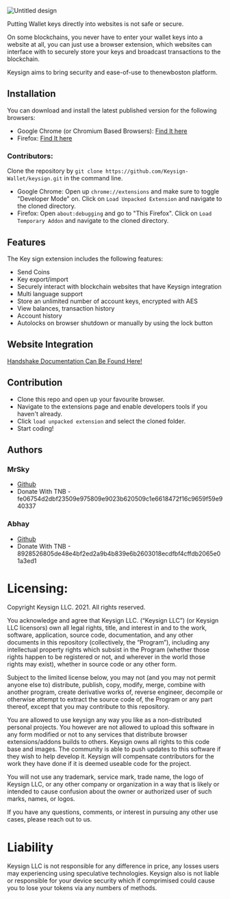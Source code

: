 ![Untitled design](https://i.imgur.com/HWHU2Pt.png)

Putting Wallet keys directly into websites is not safe or secure.

On some blockchains, you never have to enter your wallet keys into a website at all, you can just use a browser extension, which websites can interface with to securely store your keys and broadcast transactions to the blockchain.

Keysign aims to bring security and ease-of-use to thenewboston platform.

## Installation

You can download and install the latest published version for the following browsers:

-   Google Chrome (or Chromium Based Browsers): [Find It here](https://chrome.google.com/webstore/detail/keysign/icgabofdocpmhlcamjijifghkijnccbo)
-   Firefox: [Find It here](https://addons.mozilla.org/en-US/firefox/addon/keysign)

### Contributors:

Clone the repository by `git clone https://github.com/Keysign-Wallet/keysign.git` in the command line.

-   Google Chrome: Open up `chrome://extensions` and make sure to toggle "Developer Mode" on. Click on `Load Unpacked Extension` and navigate to the cloned directory.
-   Firefox: Open `about:debugging` and go to "This Firefox". Click on `Load Temporary Addon` and navigate to the cloned directory.

## Features

The Key sign extension includes the following features:

-   Send Coins
-   Key export/import
-   Securely interact with blockchain websites that have Keysign integration
-   Multi language support
-   Store an unlimited number of account keys, encrypted with AES
-   View balances, transaction history
-   Account history
-   Autolocks on browser shutdown or manually by using the lock button

## Website Integration

[Handshake Documentation Can Be Found Here!](https://github.com/Keysign-Wallet/keysign/blob/master/DOCS.md)

## Contribution

-   Clone this repo and open up your favourite browser.
-   Navigate to the extensions page and enable developers tools if you haven't already.
-   Click `load unpacked extension` and select the cloned folder.
-   Start coding!

## Authors

### MrSky

-   [Github](https://github.com/mrbusysky)
-   Donate With TNB - fe06754d2dbf23509e975809e9023b620509c1e6618472f16c9659f59e940337

### Abhay

-   [Github](https://github.com/AbhayAysola)
-   Donate With TNB - 8928526805de48e4bf2ed2a9b4b839e6b2603018ecdfbf4cffdb2065e01a3ed1

# Licensing:

Copyright Keysign LLC. 2021. All rights reserved.
 
You acknowledge and agree that Keysign LLC. (“Keysign LLC”) (or Keysign LLC licensors) own all legal rights, title, and interest in and to the work, software, application, source code, documentation, and any other documents in this repository (collectively, the “Program”), including any intellectual property rights which subsist in the Program (whether those rights happen to be registered or not, and wherever in the world those rights may exist), whether in source code or any other form.
 
Subject to the limited license below, you may not (and you may not permit anyone else to) distribute, publish, copy, modify, merge, combine with another program, create derivative works of, reverse engineer, decompile or otherwise attempt to extract the source code of, the Program or any part thereof, except that you may contribute to this repository.
 
You are allowed to use keysign any way you like as a non-distributed personal projects.
You however are not allowed to upload this software in any form modified or not to any services that distribute browser extensions/addons builds to others.
Keysign owns all rights to this code base and images. The community is able to push updates to this software if they wish to help develop it.
Keysign will compensate contributors for the work they have done if it is deemed useable code for the project.
 
You will not use any trademark, service mark, trade name, the logo of Keysign LLC, or any other company or organization in a way that is likely or intended to cause confusion about the owner or authorized user of such marks, names, or logos.
 
If you have any questions, comments, or interest in pursuing any other use cases, please reach out to us.

# Liability
Keysign LLC is not responsible for any difference in price, any losses users may experiencing using speculative technologies. Keysign also is not liable or responsible for your device security which if comprimised could cause you to lose your tokens via any numbers of methods.

